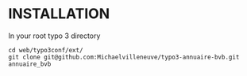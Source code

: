 INSTALLATION
============

In your root typo 3 directory

```
cd web/typo3conf/ext/
git clone git@github.com:Michaelvilleneuve/typo3-annuaire-bvb.git annuaire_bvb
```

